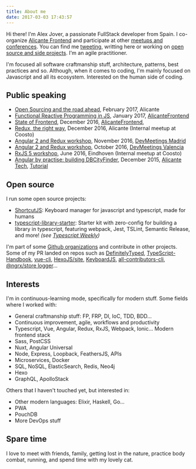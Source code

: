 ```yaml
---
title: About me
date: 2017-03-03 17:43:57
---
```


Hi there! I'm Alex Jover, a passionate FullStack developer from Spain. I co-organize [Alicante Frontend](https://www.meetup.com/Alicante-Frontend/) and participate at other [meetups and conferences](#Public-speaking). You can find me [tweeting](https://twitter.com/alexjoverm), writting here or working on [open source and side projects](https://github.com/alexjoverm). I'm an agile practitioner.

I'm focused all software craftmanship stuff, architecture, patterns, best practices and so. Although, when it comes to coding, I'm mainly focused on Javascript and all its ecosystem. Interested on the human side of coding.

## Public speaking

- [Open Sourcing and the road ahead](https://docs.google.com/presentation/d/11xNQroYsmKTpLfzQewJWL4NCm1VEETIN9YLFDzgwBkM/edit?usp=sharing), February 2017, Alicante
- [Functional Reactive Programming in JS](https://goo.gl/6nujMv), January 2017, [AlicanteFrontend](https://www.meetup.com/Alicante-Frontend/events/236821806/)
- [State of Frontend](https://goo.gl/6nujMv), December 2016, [AlicanteFrontend](https://www.meetup.com/Alicante-Frontend/events/236112157/),
- [Redux, the right way](https://goo.gl/oBQq5v), December 2016, Alicante (Internal meetup at Coosto)
- [Angular 2 and Redux workshop](https://goo.gl/chyFAh), November 2016, [DevMeetings Madrid](https://www.meetup.com/DevMeetings-Madrid/events/235570340/)
- [Angular 2 and Redux workshop](https://goo.gl/chyFAh), October 2016, [DevMeetings Valencia](https://www.meetup.com/DevMeetings-Valencia/events/234262507/)
- [RxJS 5 workshop](https://goo.gl/X8BSL5), June 2016, Eindhoven (Internal meetup at Coosto)
- [Angular by practise: building DBCityFinder](https://goo.gl/m2ts24), December 2015, [Alicante Tech](https://www.meetup.com/AlicanteTech/events/225370473/), [Tutorial](https://github.com/alexjoverm/MeetUp_DBCityFinder)

## Open source

I run some open source projects:

- [ShortcutJS](https://github.com/coosto/ShortcutJS/): Keyboard manager for javascript and typescript, made for humans
- [typescript-library-starter](https://github.com/alexjoverm/typescript-library-starter): Starter kit with zero-config for building a library in typescript, featuring webpack, Jest, TSLint, Semantic Release, and more! _(see [Typescript Weekly](http://eepurl.com/cDFMIH))_

I'm part of some [Github organizations](https://github.com/alexjoverm) and contribute in other projects. Some of my PR landed on repos such as [DefinitelyTyped](https://github.com/DefinitelyTyped/DefinitelyTyped), [TypeScript-Handbook](https://github.com/Microsoft/TypeScript-Handbook), [vue-cli](https://github.com/vuejs/vue-cli), [HexoJS/site](https://github.com/hexojs/site), [KeyboardJS](https://github.com/RobertWHurst/KeyboardJS), [all-contributors-cli](https://github.com/jfmengels/all-contributors-cli), [@ngrx/store logger](https://github.com/btroncone/ngrx-store-logger)...

## Interests

I'm in continuous-learning mode, specifically for modern stuff. Some fields where I worked with:

- General craftmanship stuff: FP, FRP, DI, IoC, TDD, BDD...
- Continuous improvement, agile, workflows and productivity
- Typescript, Vue, Angular, Redux, RxJS, Webpack, Ionic... Modern frontend stack
- Sass, PostCSS
- Nuxt, Angular Universal
- Node, Express, Loopback, FeathersJS, APIs
- Microservices, Docker
- SQL, NoSQL, ElasticSearch, Redis, Neo4j
- Hexo
- GraphQL, ApolloStack

Others that I haven't touched yet, but interested in:

- Other modern languages: Elixir, Haskell, Go...
- PWA
- PouchDB
- More DevOps stuff


## Spare time

I love to meet with friends, family, getting lost in the nature, practice body combat, running, and spend time with my lovely cat.